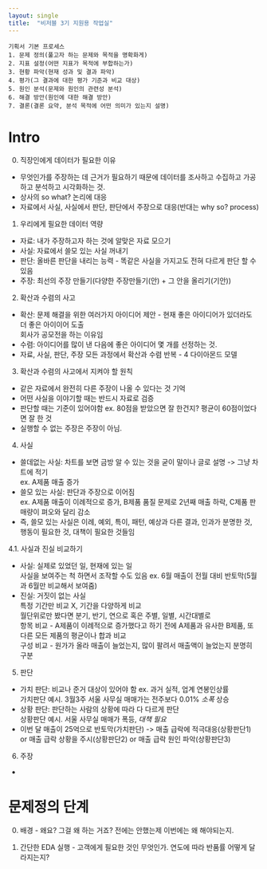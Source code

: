 ```yaml
---
layout: single
title:  "비저블 3기 지원용 작업실"
---
```


    기획서 기본 프로세스
    1. 문제 정의(풀고자 하는 문제와 목적을 명확화게)
    2. 지표 설정(어떤 지표가 목적에 부합하는가)
    3. 현황 파악(현재 성과 및 결과 파악)
    4. 평가(그 결과에 대한 평가 기준과 비교 대상)
    5. 원인 분석(문제와 원인의 관련성 분석)
    6. 해결 방안(원인에 대한 해결 방안)
    7. 결론(결론 요약, 분석 목적에 어떤 의미가 있는지 설명)

# Intro

0. 직장인에게 데이터가 필요한 이유
+ 무엇인가를 주장하는 데 근거가 필요하기 때문에 데이터를 조사하고 수집하고 가공하고 분석하고 시각화하는 것.
+ 상사의 so what? 논리에 대응
+ 자료에서 사실, 사실에서 판단, 판단에서 주장으로 대응(반대는 why so? process)

1. 우리에게 필요한 데이터 역량
+ 자료: 내가 주장하고자 하는 것에 알맞은 자료 모으기
+ 사실: 자료에서 쓸모 있는 사실 꺼내기
+ 판단: 올바른 판단을 내리는 능력 - 똑같은 사실을 가지고도 전혀 다르게 판단 할 수 있음
+ 주장: 최선의 주장 만들기(다양한 주장만들기(안) + 그 안을 올리기(기안))

2. 확산과 수렴의 사고
+ 확산: 문제 해결을 위한 여러가지 아이디어 제안 - 현재 좋은 아이디어가 있더라도 더 좋은 아이이어 도출<br/> 회사가 공모전을 하는 이유임
+ 수렴: 아이디어를 많이 낸 다음에 좋은 아이디어 몇 개를 선정하는 것.
+ 자료, 사실, 판단, 주장 모든 과정에서 확산과 수렴 반복 - 4 다이아몬드 모델

3. 확산과 수렴의 사고에서 지켜야 할 원칙
+ 같은 자료에서 완전히 다른 주장이 나올 수 있다는 것 기억
+ 어떤 사실을 이야기할 때는 반드시 자료로 검증
+ 판단할 때는 기준이 있어야함 ex. 80점을 받았으면 잘 한건지? 평균이 60점이었다면 잘 한 것
+ 실행할 수 없는 주장은 주장이 아님.

4. 사실
+ 쓸데없는 사실: 차트를 보면 금방 알 수 있는 것을 굳이 말이나 글로 설명 -> 그냥 차트에 적기<br/> ex. A제품 매출 증가
+ 쓸모 있는 사실: 판단과 주장으로 이어짐<br/> ex. A제품 매출이 이례적으로 증가, B제품 품질 문제로 2년째 매출 하락, C제품 판매량이 펴오와 달리 감소
+ 즉, 쓸모 있는 사실은 이례, 예외, 특이, 패턴, 예상과 다른 결과, 인과가 분명한 것, 행동이 필요한 것, 대책이 필요한 것들임

4.1. 사실과 진실 비교하기
+ 사실: 실제로 있었던 일, 현재에 있는 일
<br/> 사실을 보여주는 척 하면서 조작할 수도 있음 ex. 6월 매출이 전월 대비 반토막(5월과 6월만 비교해서 보여줌)
+ 진실: 거짓이 없는 사실<br/> 특정 기간만 비교 X, 기간을 다양하게 비교  <br/> 월단위로만 봤다면 분기, 반기, 연으로 혹은 주별, 일별, 시간대별로 
<br/> 항목 비교 - A제품이 이례적으로 증가했다고 하기 전에 A제품과 유사한 B제품, 또 다른 모든 제품의 평균이나 합과 비교
<br/> 구성 비교 - 원가가 올라 매출이 늘었는지, 많이 팔려서 매출액이 늘었는지 분명히 구분

5. 판단
+ 가치 판단: 비교나 준거 대상이 있어야 함 ex. 과거 실적, 업계 연봉인상률 <br/> 가치판단 예시. 3월3주 서울 사무실 매매가는 전주보다 0.01% *소폭* 상승
+ 상황 판단: 판단하는 사람의 상황에 따라 다 다르게 판단 <br/> 상황판단 예시. 서울 사무실 매매가 폭등, *대책 필요*
+ 이번 달 매출이 25억으로 반토막(가치판단) -> 매출 급락에 적극대응(상황판단1) or 매출 급락 상황을 주시(상황판단2) or 매출 급락 원인 파악(상황판단3)

6. 주장
+ 


# 문제정의 단계

0. 배경 - 왜요? 그걸 왜 하는 거죠?
전에는 안했는제 이번에는 왜 해야되는지.

1. 간단한 EDA 실행 - 고객에게 필요한 것인 무엇인가.
연도에 따라 반품률 어떻게 달라지는지?
